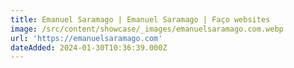 ```yaml
---
title: Emanuel Saramago | Emanuel Saramago | Faço websites
image: /src/content/showcase/_images/emanuelsaramago.com.webp
url: 'https://emanuelsaramago.com'
dateAdded: 2024-01-30T10:36:39.000Z
---
```


